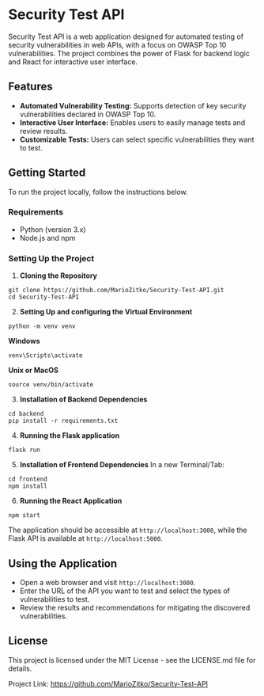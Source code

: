 # Security Test API

Security Test API is a web application designed for automated testing of security vulnerabilities in web APIs, with a focus on OWASP Top 10 vulnerabilities. The project combines the power of Flask for backend logic and React for interactive user interface.

## Features

- **Automated Vulnerability Testing:** Supports detection of key security vulnerabilities declared in OWASP Top 10.
- **Interactive User Interface:** Enables users to easily manage tests and review results.
- **Customizable Tests:** Users can select specific vulnerabilities they want to test.

## Getting Started

To run the project locally, follow the instructions below.

### Requirements

- Python (version 3.x)
- Node.js and npm

### Setting Up the Project

1. **Cloning the Repository**
```
git clone https://github.com/MarioZitko/Security-Test-API.git
cd Security-Test-API
```

2. **Setting Up and configuring the Virtual Environment**
```
python -m venv venv
```

**Windows**
```
venv\Scripts\activate
```

**Unix or MacOS**
```
source venv/bin/activate
```

3. **Installation of Backend Dependencies**
```
cd backend
pip install -r requirements.txt
```

4. **Running the Flask application**
```
flask run
```

5. **Installation of Frontend Dependencies**
In a new Terminal/Tab:
```
cd frontend
npm install
```

6. **Running the React Application**
```
npm start
```
The application should be accessible at `http://localhost:3000`, while the Flask API is available at `http://localhost:5000`.

## Using the Application

- Open a web browser and visit `http://localhost:3000`.
- Enter the URL of the API you want to test and select the types of vulnerabilities to test.
- Review the results and recommendations for mitigating the discovered vulnerabilities.

## License

This project is licensed under the MIT License - see the LICENSE.md file for details.

Project Link: https://github.com/MarioZitko/Security-Test-API
